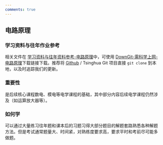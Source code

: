 ```yaml
---
comments: true
---
```



## 电路原理

### 学习资料与往年作业参考

相关文件在 [学习资料与往年资料参考-电路原理](https://github.com/Open-DA/OpenDA/tree/main/A_%E5%9F%BA%E7%A1%80%E8%AF%BE%E7%A8%8B/%E7%94%B5%E8%B7%AF%E5%8E%9F%E7%90%86)中，可使用 [DownGit-需科学上网-电路原理](https://tool.mkblog.cn/downgit/#/home?url=https://github.com/Open-DA/OpenDA/tree/main/A_%E5%9F%BA%E7%A1%80%E8%AF%BE%E7%A8%8B/%E7%94%B5%E8%B7%AF%E5%8E%9F%E7%90%86)下载链接下载。推荐将 [Github](https://github.com/Open-DA/OpenDA) / Tsinghua Git 项目直接 `git clone` 到本地，以及时追踪我们的更新。

### 重要性
是后续核心课程数电、模电等电学课程的基础，其中部分内容后续电学课程仍然涉及（如运算放大器等）。

### 如何学
可以通过大量练习往年题和课本后的习题习得大部分题目的解题套路熟悉各种解题方法。但是考试通常题量大、时间紧，对熟练度要求高，要求平时和考前尽可能多做题。